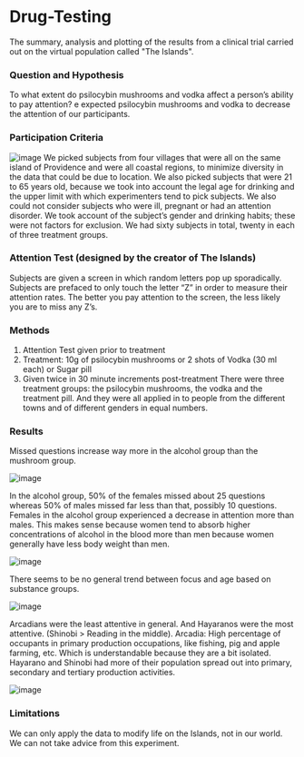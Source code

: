 # Drug-Testing
The summary, analysis and plotting of the results from a clinical trial carried out on the virtual population called "The Islands".

### Question and Hypothesis
To what extent do psilocybin mushrooms and vodka affect a person’s ability to pay attention? e expected psilocybin mushrooms and vodka to  decrease the attention of our participants. 

### Participation Criteria
![image](https://user-images.githubusercontent.com/97693483/179897857-78cf862f-8b0f-4244-bc64-84b8749a27de.png)
We picked subjects from four villages that were all on the same island of Providence and were all coastal regions, to minimize diversity in the data that could be due to location. We also picked subjects that were 21 to 65 years old, because we took into account the legal age for drinking and the upper limit with which experimenters tend to pick subjects. We also could not consider subjects who were ill, pregnant or had an attention disorder. We took account of the subject’s gender and drinking habits; these were not factors for exclusion.
We had sixty subjects in total, twenty in each of three treatment groups.

### Attention Test (designed by the creator of The Islands)
Subjects are given a screen in which random letters pop up sporadically. Subjects are prefaced to only touch the letter “Z” in order to measure their attention rates. The better you pay attention to the screen, the less likely you are to miss any Z’s.

### Methods
1. Attention Test given prior to treatment
2. Treatment: 10g of psilocybin mushrooms or 2 shots of Vodka (30 ml each) or Sugar pill
3. Given twice in 30 minute increments post-treatment
There were three treatment groups: the psilocybin mushrooms, the vodka and the treatment pill. And they were all applied in to people from the different towns and of different genders in equal numbers.

### Results
Missed questions increase way more in the alcohol group than the mushroom group. 

![image](https://user-images.githubusercontent.com/97693483/179897528-00a2d4f1-2a10-4554-8853-4617f948a27b.png)


In the alcohol group, 50%  of the females missed about 25 questions whereas 50% of males missed far less than that, possibly 10 questions. Females in the alcohol group experienced a decrease in attention more than males. This makes sense because women tend to absorb higher concentrations of alcohol in the blood more than men because women generally have less body weight than men.

![image](https://user-images.githubusercontent.com/97693483/179897636-fde87a41-a3fb-4830-ae3d-1a3904ab6517.png)


There seems to be no general trend between focus and age based on substance groups. 

![image](https://user-images.githubusercontent.com/97693483/179897709-67d7524c-f474-4a63-8184-6a0d91cbbc2d.png)


Arcadians were the least attentive in general. And Hayaranos were the most attentive. (Shinobi > Reading in the middle). Arcadia: High percentage of occupants in primary production occupations, like fishing, pig and apple farming, etc. Which is understandable because they are a bit isolated.
Hayarano and Shinobi had more of their population spread out into primary, secondary and tertiary production activities.

![image](https://user-images.githubusercontent.com/97693483/179897760-7e76a8b1-f383-4a7a-82fa-85aefda01db2.png)


### Limitations
 We can only apply the data to modify life on the Islands, not in our world. We can not take advice from this experiment.





